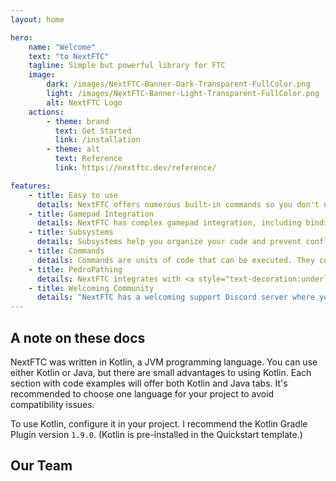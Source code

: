 ```yaml
---
layout: home

hero:
    name: "Welcome"
    text: "to NextFTC"
    tagline: Simple but powerful library for FTC
    image:
        dark: /images/NextFTC-Banner-Dark-Transparent-FullColor.png
        light: /images/NextFTC-Banner-Light-Transparent-FullColor.png
        alt: NextFTC Logo
    actions:
        - theme: brand
          text: Get Started
          link: /installation
        - theme: alt
          text: Reference
          link: https://nextftc.dev/reference/

features:
    - title: Easy to use
      details: NextFTC offers numerous built-in commands so you don't need to write everything yourself like you do with FTCLib. Examples include running a motor to a position using a custom PID controller, following a path, or driving during TeleOp.
    - title: Gamepad Integration
      details: NextFTC has complex gamepad integration, including binding commands to buttons, rising and falling edge detection, automatic gamepad polling, and even joystick curving!
    - title: Subsystems
      details: Subsystems help you organize your code and prevent conflicts by ensuring that no two commands using the same subsystem run simultaneously.
    - title: Commands
      details: Commands are units of code that can be executed. They consist of several steps and can be grouped into command groups, allowing them to run sequentially or simultaneously.
    - title: PedroPathing
      details: NextFTC integrates with <a style="text-decoration:underline;color:var(--vp-c-brand-1)" target="_blank" href="https://pedropathing.com">PedroPathing</a>, an autonomous pathing library. Compared to Roadrunner, PedroPathing is faster, smoother, and easier to tune.
    - title: Welcoming Community
      details: "NextFTC has a welcoming support Discord server where you can ask questions or chat with the community. <br> Join the <a style='text-decoration:underline;color:var(--vp-c-brand-1)' target='_blank' href='https://discord.gg/PjP9Ze6fkX'>NextFTC Discord</a>!"
---
```


## A note on these docs

NextFTC was written in Kotlin, a JVM programming language. You can use either Kotlin or Java, but there are small advantages to using Kotlin. Each section with code examples will offer both Kotlin and Java tabs. It's recommended to choose one language for your project to avoid compatibility issues.

To use Kotlin, configure it in your project. I recommend the Kotlin Gradle Plugin version `1.9.0`. (Kotlin is pre-installed in the Quickstart template.)

<script setup>
import { VPTeamMembers } from 'vitepress/theme'

const members = [
  {
    avatar: 'https://github.com/rowan-mcalpin.png',
    name: 'Rowan McAlpin',
    title: 'NextFTC Lead Dev',
    links: [
      { icon: 'github', link: 'https://github.com/rowan-mcalpin' },
      { 
        icon: {svg: '<svg xmlns="http://www.w3.org/2000/svg" fill="none" viewBox="0 0 24 24" stroke-width="1.5" stroke="currentColor" class="size-6"><path stroke-linecap="round" stroke-linejoin="round" d="M21.75 6.75v10.5a2.25 2.25 0 0 1-2.25 2.25h-15a2.25 2.25 0 0 1-2.25-2.25V6.75m19.5 0A2.25 2.25 0 0 0 19.5 4.5h-15a2.25 2.25 0 0 0-2.25 2.25m19.5 0v.243a2.25 2.25 0 0 1-1.07 1.916l-7.5 4.615a2.25 2.25 0 0 1-2.36 0L3.32 8.91a2.25 2.25 0 0 1-1.07-1.916V6.75" /></svg>'}, 
        link: 'mailto:contact@rowanmcalpin.com',
        ariaLabel: 'email' 
      },
      { icon: 'linkedin', link: 'https://www.linkedin.com/in/rowan-mcalpin/'},
      {
        icon: { svg: '<svg xmlns="http://www.w3.org/2000/svg" fill="none" viewBox="0 0 24 24" stroke-width="1.5" stroke="currentColor" class="size-6"><path stroke-linecap="round" stroke-linejoin="round" d="M12 21a9.004 9.004 0 0 0 8.716-6.747M12 21a9.004 9.004 0 0 1-8.716-6.747M12 21c2.485 0 4.5-4.03 4.5-9S14.485 3 12 3m0 18c-2.485 0-4.5-4.03-4.5-9S9.515 3 12 3m0 0a8.997 8.997 0 0 1 7.843 4.582M12 3a8.997 8.997 0 0 0-7.843 4.582m15.686 0A11.953 11.953 0 0 1 12 10.5c-2.998 0-5.74-1.1-7.843-2.918m15.686 0A8.959 8.959 0 0 1 21 12c0 .778-.099 1.533-.284 2.253m0 0A17.919 17.919 0 0 1 12 16.5c-3.162 0-6.133-.815-8.716-2.247m0 0A9.015 9.015 0 0 1 3 12c0-1.605.42-3.113 1.157-4.418" /></svg>'},
        link: 'https://rowanmcalpin.com',
        ariaLabel: 'website'
      }
    ]
  },
  {
    avatar: 'https://github.com/beepbot99.png',
    name: 'Davis Luxenberg',
    title: 'NextFTC Dev',
    links: [
      {
        icon: "github",
        link: "https://github.com/beepbot99"
      }
    ]
  }
]
</script>

## Our Team

<VPTeamMembers size="small" :members="members" />
